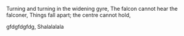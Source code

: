 Turning and turning in the widening gyre,
The falcon cannot hear the falconer,
Things fall apart; the centre cannot hold,

gfdgfdgfdg, Shalalalala